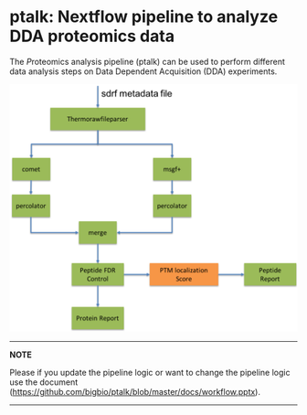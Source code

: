# ptalk: Nextflow pipeline to analyze DDA proteomics data

The *P*roteomics analysis pipeline (ptalk) can be used to perform different data analysis steps on Data Dependent Acquisition (DDA) experiments.

![](https://github.com/bigbio/ptalk/raw/master/docs/workflow.png)

---
**NOTE**

Please if you update the pipeline logic or want to change the pipeline logic use the document (https://github.com/bigbio/ptalk/blob/master/docs/workflow.pptx).

---